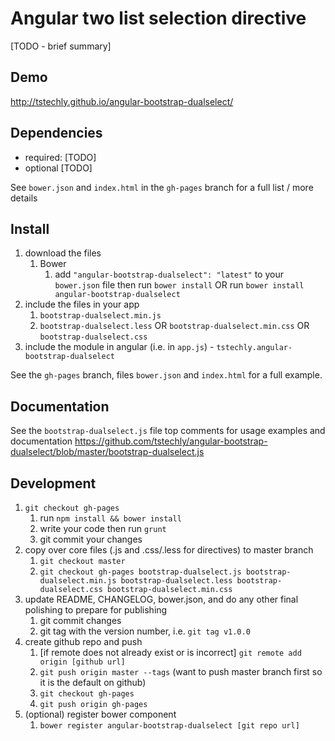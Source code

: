 # Angular two list selection directive

[TODO - brief summary]

## Demo
http://tstechly.github.io/angular-bootstrap-dualselect/

## Dependencies
- required:
	[TODO]
- optional
	[TODO]

See `bower.json` and `index.html` in the `gh-pages` branch for a full list / more details

## Install
1. download the files
	1. Bower
		1. add `"angular-bootstrap-dualselect": "latest"` to your `bower.json` file then run `bower install` OR run `bower install angular-bootstrap-dualselect`
2. include the files in your app
	1. `bootstrap-dualselect.min.js`
	2. `bootstrap-dualselect.less` OR `bootstrap-dualselect.min.css` OR `bootstrap-dualselect.css`
3. include the module in angular (i.e. in `app.js`) - `tstechly.angular-bootstrap-dualselect`

See the `gh-pages` branch, files `bower.json` and `index.html` for a full example.


## Documentation
See the `bootstrap-dualselect.js` file top comments for usage examples and documentation
https://github.com/tstechly/angular-bootstrap-dualselect/blob/master/bootstrap-dualselect.js


## Development

1. `git checkout gh-pages`
	1. run `npm install && bower install`
	2. write your code then run `grunt`
	3. git commit your changes
2. copy over core files (.js and .css/.less for directives) to master branch
	1. `git checkout master`
	2. `git checkout gh-pages bootstrap-dualselect.js bootstrap-dualselect.min.js bootstrap-dualselect.less bootstrap-dualselect.css bootstrap-dualselect.min.css`
3. update README, CHANGELOG, bower.json, and do any other final polishing to prepare for publishing
	1. git commit changes
	2. git tag with the version number, i.e. `git tag v1.0.0`
4. create github repo and push
	1. [if remote does not already exist or is incorrect] `git remote add origin [github url]`
	2. `git push origin master --tags` (want to push master branch first so it is the default on github)
	3. `git checkout gh-pages`
	4. `git push origin gh-pages`
5. (optional) register bower component
	1. `bower register angular-bootstrap-dualselect [git repo url]`
